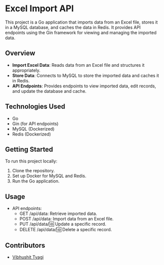 # Excel Import API

This project is a Go application that imports data from an Excel file, stores it in a MySQL database, and caches the data in Redis. It provides API endpoints using the Gin framework for viewing and managing the imported data.

## Overview

- **Import Excel Data**: Reads data from an Excel file and structures it appropriately.
- **Store Data**: Connects to MySQL to store the imported data and caches it in Redis.
- **API Endpoints**: Provides endpoints to view imported data, edit records, and update the database and cache.

## Technologies Used

- Go
- Gin (for API endpoints)
- MySQL (Dockerized)
- Redis (Dockerized)

## Getting Started

To run this project locally:

1. Clone the repository.
2. Set up Docker for MySQL and Redis.
3. Run the Go application.

## Usage

- API endpoints:
  - GET /api/data: Retrieve imported data.
  - POST /api/data: Import data from an Excel file.
  - PUT /api/data/:id: Update a specific record.
  - DELETE /api/data/:id: Delete a specific record.

## Contributors

- [Vibhushit Tyagi](https://github.com/vibhushit)

